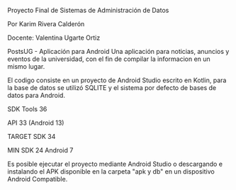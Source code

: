 Proyecto Final de Sistemas de Administración de Datos

Por Karim Rivera Calderón

Docente: Valentina Ugarte Ortiz


PostsUG - Aplicación para Android
Una aplicación para noticias, anuncios y eventos de la universidad, con el fin de compilar la informacion en un mismo lugar.

El codigo consiste en un proyecto de Android Studio escrito en Kotlin, para la base de datos se utilizó SQLITE y el sistema por defecto de bases de datos para Android.

SDK Tools 36

API 33 (Android 13) 

TARGET SDK 34

MIN SDK 24 ‎Android 7


Es posible ejecutar el proyecto mediante Android Studio o descargando e instalando el APK disponible en la carpeta "apk y db" en un dispositivo Android Compatible.

